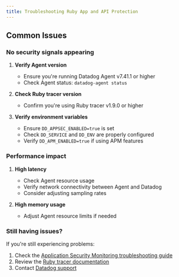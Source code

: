 ```yaml
---
title: Troubleshooting Ruby App and API Protection
---
```


## Common Issues

### No security signals appearing

1. **Verify Agent version**
   - Ensure you're running Datadog Agent v7.41.1 or higher
   - Check Agent status: `datadog-agent status`

2. **Check Ruby tracer version**
   - Confirm you're using Ruby tracer v1.9.0 or higher

3. **Verify environment variables**
   - Ensure `DD_APPSEC_ENABLED=true` is set
   - Check `DD_SERVICE` and `DD_ENV` are properly configured
   - Verify `DD_APM_ENABLED=true` if using APM features

### Performance impact

1. **High latency**
   - Check Agent resource usage
   - Verify network connectivity between Agent and Datadog
   - Consider adjusting sampling rates

2. **High memory usage**
   - Adjust Agent resource limits if needed

### Still having issues?

If you're still experiencing problems:

1. Check the [Application Security Monitoring troubleshooting guide][1]
2. Review the [Ruby tracer documentation][2]
3. Contact [Datadog support][3]

[1]: /security/application_security/troubleshooting
[2]: /tracing/trace_collection/compatibility/ruby
[3]: /help
